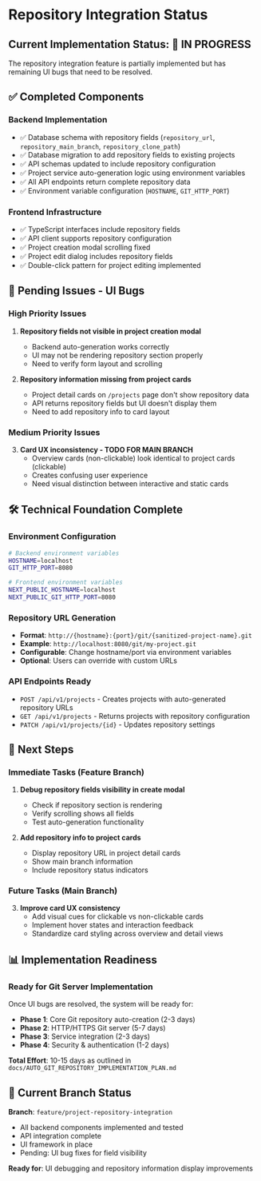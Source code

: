 # Repository Integration Status

## Current Implementation Status: 🔄 IN PROGRESS

The repository integration feature is partially implemented but has remaining UI bugs that need to be resolved.

## ✅ Completed Components

### Backend Implementation
- ✅ Database schema with repository fields (`repository_url`, `repository_main_branch`, `repository_clone_path`)
- ✅ Database migration to add repository fields to existing projects
- ✅ API schemas updated to include repository configuration
- ✅ Project service auto-generation logic using environment variables
- ✅ All API endpoints return complete repository data
- ✅ Environment variable configuration (`HOSTNAME`, `GIT_HTTP_PORT`)

### Frontend Infrastructure
- ✅ TypeScript interfaces include repository fields
- ✅ API client supports repository configuration
- ✅ Project creation modal scrolling fixed
- ✅ Project edit dialog includes repository fields
- ✅ Double-click pattern for project editing implemented

## 🔄 Pending Issues - UI Bugs

### High Priority Issues
1. **Repository fields not visible in project creation modal**
   - Backend auto-generation works correctly
   - UI may not be rendering repository section properly
   - Need to verify form layout and scrolling

2. **Repository information missing from project cards**
   - Project detail cards on `/projects` page don't show repository data
   - API returns repository fields but UI doesn't display them
   - Need to add repository info to card layout

### Medium Priority Issues
3. **Card UX inconsistency - TODO FOR MAIN BRANCH**
   - Overview cards (non-clickable) look identical to project cards (clickable)
   - Creates confusing user experience
   - Need visual distinction between interactive and static cards

## 🛠 Technical Foundation Complete

### Environment Configuration
```bash
# Backend environment variables
HOSTNAME=localhost
GIT_HTTP_PORT=8080

# Frontend environment variables  
NEXT_PUBLIC_HOSTNAME=localhost
NEXT_PUBLIC_GIT_HTTP_PORT=8080
```

### Repository URL Generation
- **Format**: `http://{hostname}:{port}/git/{sanitized-project-name}.git`
- **Example**: `http://localhost:8080/git/my-project.git`
- **Configurable**: Change hostname/port via environment variables
- **Optional**: Users can override with custom URLs

### API Endpoints Ready
- `POST /api/v1/projects` - Creates projects with auto-generated repository URLs
- `GET /api/v1/projects` - Returns projects with repository configuration
- `PATCH /api/v1/projects/{id}` - Updates repository settings

## 🎯 Next Steps

### Immediate Tasks (Feature Branch)
1. **Debug repository fields visibility in create modal**
   - Check if repository section is rendering
   - Verify scrolling shows all fields
   - Test auto-generation functionality

2. **Add repository info to project cards**
   - Display repository URL in project detail cards
   - Show main branch information
   - Include repository status indicators

### Future Tasks (Main Branch)
3. **Improve card UX consistency**
   - Add visual cues for clickable vs non-clickable cards
   - Implement hover states and interaction feedback
   - Standardize card styling across overview and detail views

## 📊 Implementation Readiness

### Ready for Git Server Implementation
Once UI bugs are resolved, the system will be ready for:
- **Phase 1**: Core Git repository auto-creation (2-3 days)
- **Phase 2**: HTTP/HTTPS Git server (5-7 days) 
- **Phase 3**: Service integration (2-3 days)
- **Phase 4**: Security & authentication (1-2 days)

**Total Effort**: 10-15 days as outlined in `docs/AUTO_GIT_REPOSITORY_IMPLEMENTATION_PLAN.md`

## 🔧 Current Branch Status

**Branch**: `feature/project-repository-integration`
- All backend components implemented and tested
- API integration complete
- UI framework in place
- Pending: UI bug fixes for field visibility

**Ready for**: UI debugging and repository information display improvements